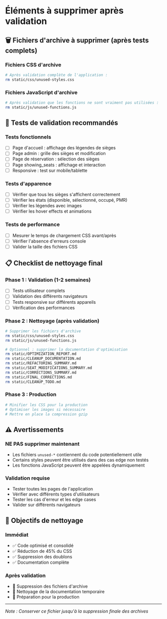 # Éléments à supprimer après validation

## 🗑️ Fichiers d'archive à supprimer (après tests complets)

### **Fichiers CSS d'archive**
```bash
# Après validation complète de l'application :
rm static/css/unused-styles.css
```

### **Fichiers JavaScript d'archive**
```bash
# Après validation que les fonctions ne sont vraiment pas utilisées :
rm static/js/unused-functions.js
```

## 🧪 Tests de validation recommandés

### **Tests fonctionnels**
- [ ] Page d'accueil : affichage des légendes de sièges
- [ ] Page admin : grille des sièges et modification
- [ ] Page de réservation : sélection des sièges
- [ ] Page showing_seats : affichage et interaction
- [ ] Responsive : test sur mobile/tablette

### **Tests d'apparence**
- [ ] Vérifier que tous les sièges s'affichent correctement
- [ ] Vérifier les états (disponible, sélectionné, occupé, PMR)
- [ ] Vérifier les légendes avec images
- [ ] Vérifier les hover effects et animations

### **Tests de performance**
- [ ] Mesurer le temps de chargement CSS avant/après
- [ ] Vérifier l'absence d'erreurs console
- [ ] Valider la taille des fichiers CSS

## 📋 Checklist de nettoyage final

### **Phase 1 : Validation (1-2 semaines)**
- [ ] Tests utilisateur complets
- [ ] Validation des différents navigateurs
- [ ] Tests responsive sur différents appareils
- [ ] Vérification des performances

### **Phase 2 : Nettoyage (après validation)**
```bash
# Supprimer les fichiers d'archive
rm static/css/unused-styles.css
rm static/js/unused-functions.js

# Optionnel : supprimer la documentation d'optimisation
rm static/OPTIMIZATION_REPORT.md
rm static/CLEANUP_DOCUMENTATION.md
rm static/REFACTORING_SUMMARY.md
rm static/SEAT_MODIFICATIONS_SUMMARY.md
rm static/CORRECTIONS_SUMMARY.md
rm static/FINAL_CORRECTIONS.md
rm static/CLEANUP_TODO.md
```

### **Phase 3 : Production**
```bash
# Minifier les CSS pour la production
# Optimiser les images si nécessaire
# Mettre en place la compression gzip
```

## ⚠️ Avertissements

### **NE PAS supprimer maintenant**
- Les fichiers `unused-*` contiennent du code potentiellement utile
- Certains styles peuvent être utilisés dans des cas edge non testés
- Les fonctions JavaScript peuvent être appelées dynamiquement

### **Validation requise**
- Tester toutes les pages de l'application
- Vérifier avec différents types d'utilisateurs
- Tester les cas d'erreur et les edge cases
- Valider sur différents navigateurs

## 🎯 Objectifs de nettoyage

### **Immédiat**
- ✅ Code optimisé et consolidé
- ✅ Réduction de 45% du CSS
- ✅ Suppression des doublons
- ✅ Documentation complète

### **Après validation**
- 🎯 Suppression des fichiers d'archive
- 🎯 Nettoyage de la documentation temporaire
- 🎯 Préparation pour la production

---
*Note : Conserver ce fichier jusqu'à la suppression finale des archives*
